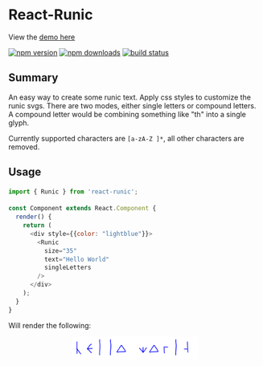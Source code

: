 # React-Runic
View the [demo here](https://ksaxberg.github.io/react-runic)

[![npm version](https://img.shields.io/npm/v/react-runic.svg?style=flat-square)](https://www.npmjs.com/package/react-runic)
[![npm downloads](https://img.shields.io/npm/dm/react-runic.svg?style=flat-square)](https://www.npmjs.com/package/react-runic)
[![build status](https://img.shields.io/travis/ksaxberg/react-runic/master.svg?style=flat-square)](https://travis-ci.com/ksaxberg/react-runic)
## Summary
An easy way to create some runic text. Apply css styles to customize the runic svgs. There are two modes, either single letters or compound letters. A compound letter would be combining something like "th" into a single glyph. 

Currently supported characters are `[a-zA-Z ]*`, all other characters are removed.

## Usage
```js
import { Runic } from 'react-runic';

const Component extends React.Component {
  render() {
    return (
      <div style={{color: "lightblue"}}>
        <Runic
          size="35"
          text="Hello World"
          singleLetters
        />
      </div>
    );
  }
}
```

Will render the following: 
<center>
    <img src="media/preview.png" width="50%" />
</center>
